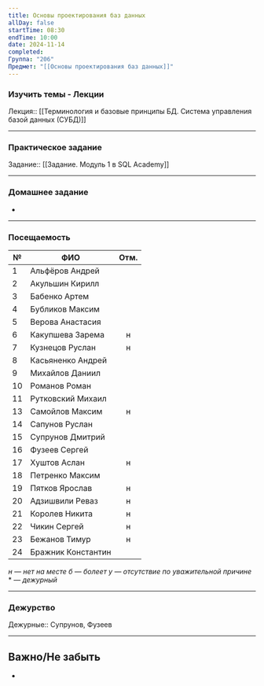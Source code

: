 ```yaml
---
title: Основы проектирования баз данных
allDay: false
startTime: 08:30
endTime: 10:00
date: 2024-11-14
completed: 
Группа: "206"
Предмет: "[[Основы проектирования баз данных]]"
---
```

### Изучить темы - Лекции

Лекция:: [[Терминология и базовые принципы БД. Система управления базой данных (СУБД)]]

---
### Практическое задание

Задание:: [[Задание. Модуль 1 в SQL Academy]]

---
### Домашнее задание

- 

---
### Посещаемость

| №   | ФИО                | Отм. |
| --- | ------------------ | :--: |
| 1   | Альфёров Андрей    |      |
| 2   | Акульшин Кирилл    |      |
| 3   | Бабенко Артем      |      |
| 4   | Бубликов Максим    |      |
| 5   | Верова Анастасия   |      |
| 6   | Какупшева Зарема   |  н   |
| 7   | Кузнецов Руслан    |  н   |
| 8   | Касьяненко Андрей  |      |
| 9   | Михайлов Даниил    |      |
| 10  | Романов Роман      |      |
| 11  | Рутковский Михаил  |      |
| 13  | Самойлов Максим    |  н   |
| 14  | Сапунов Руслан     |      |
| 15  | Супрунов Дмитрий   |      |
| 16  | Фузеев Сергей      |      |
| 17  | Хуштов Аслан       |  н   |
| 18  | Петренко Максим    |      |
| 19  | Пятков Ярослав     |  н   |
| 20  | Адзишвили Реваз    |  н   |
| 21  | Королев Никита     |  н   |
| 22  | Чикин Сергей       |  н   |
| 23  | Бежанов Тимур      |  н   |
| 24  | Бражник Константин |      |
*н — нет на месте
б — болеет
у — отсутствие по уважительной причине*
\* — *дежурный*

---
### Дежурство

Дежурные:: Супрунов, Фузеев

---
## Важно/Не забыть

- 